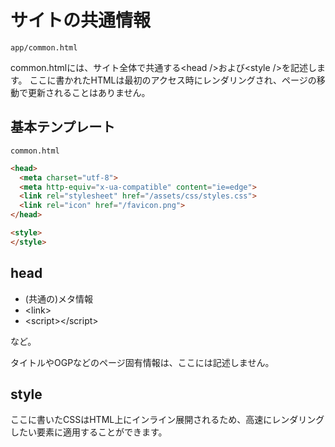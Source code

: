 # サイトの共通情報
`app/common.html`

common.htmlには、サイト全体で共通する&lt;head /&gt;および&lt;style /&gt;を記述します。
ここに書かれたHTMLは最初のアクセス時にレンダリングされ、ページの移動で更新されることはありません。

## 基本テンプレート

<div class="code-with-caption">

`common.html`
```html
<head>
  <meta charset="utf-8">
  <meta http-equiv="x-ua-compatible" content="ie=edge">
  <link rel="stylesheet" href="/assets/css/styles.css">
  <link rel="icon" href="/favicon.png">
</head>

<style>
</style>
```
</div>

## head
- (共通の)メタ情報
- &lt;link&gt;
- &lt;script&gt;&lt;/script&gt;

など。

タイトルやOGPなどのページ固有情報は、ここには記述しません。

## style
ここに書いたCSSはHTML上にインライン展開されるため、高速にレンダリングしたい要素に適用することができます。
